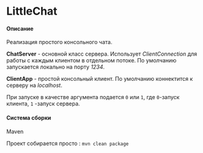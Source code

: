 # LittleChat
#### Описание
Реализация простого консольного чата.

**ChatServer** - основной класс сервера. Использует *ClientConnection* для работы с каждым клиентом в отдельном потоке.
По умолчанию запускается локально на порту *1234*.

**ClientApp** - простой консольный клиент. По умолчанию коннектится к серверу на *localhost*.

При запуске в качестве аргумента подается `0` или `1`, где `0`-запуск клиента, `1` -запуск сервера.
#### Система сборки
Maven

Проект собирается просто : `mvn clean package`



